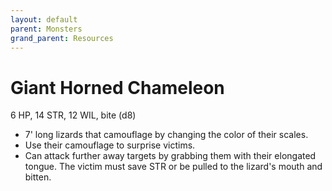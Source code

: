 ```yaml
---
layout: default
parent: Monsters
grand_parent: Resources
---
```


# Giant Horned Chameleon

6 HP, 14 STR, 12 WIL, bite (d8)

- 7' long lizards that camouflage by changing the color of their scales.
- Use their camouflage to surprise victims.
- Can attack further away targets by grabbing them with their elongated tongue. The victim must save STR or be pulled to the lizard's mouth and bitten.
